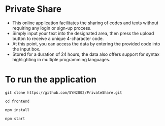 # Private Share
- This online application facilitates the sharing of codes and texts without requiring any login or sign-up process.
- Simply input your text into the designated area, then press the upload button to receive a unique 4-character code.
- At this point, you can access the data by entering the provided code into the input box.
- Stored for a duration of 24 hours, the data also offers support for syntax highlighting in multiple programming languages.

  
# To run the application

```
git clone https://github.com/SYN2002/PrivateShare.git
```
  
```
cd frontend
```

```
npm install
```

```
npm start
```


